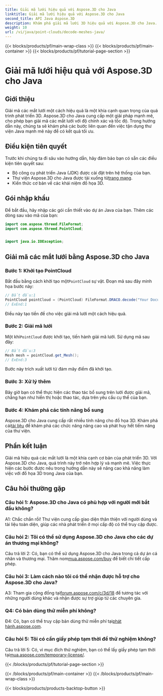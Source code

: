 ```yaml
---
title: Giải mã lưới hiệu quả với Aspose.3D cho Java
linktitle: Giải mã lưới hiệu quả với Aspose.3D cho Java
second_title: API Java Aspose.3D
description: Khám phá giải mã lưới 3D hiệu quả với Aspose.3D cho Java. Hướng dẫn từng bước dành cho nhà phát triển.
weight: 10
url: /vi/java/point-clouds/decode-meshes-java/
---
```


{{< blocks/products/pf/main-wrap-class >}}
{{< blocks/products/pf/main-container >}}
{{< blocks/products/pf/tutorial-page-section >}}

# Giải mã lưới hiệu quả với Aspose.3D cho Java

## Giới thiệu

Giải mã các mắt lưới một cách hiệu quả là một khía cạnh quan trọng của quá trình phát triển 3D. Aspose.3D cho Java cung cấp một giải pháp mạnh mẽ, cho phép bạn giải mã các mắt lưới với độ chính xác và tốc độ. Trong hướng dẫn này, chúng ta sẽ khám phá các bước liên quan đến việc tận dụng thư viện Java mạnh mẽ này để có kết quả tối ưu.

## Điều kiện tiên quyết

Trước khi chúng ta đi sâu vào hướng dẫn, hãy đảm bảo bạn có sẵn các điều kiện tiên quyết sau:

- Bộ công cụ phát triển Java (JDK) được cài đặt trên hệ thống của bạn.
-  Thư viện Aspose.3D cho Java được tải xuống từ[trang mạng](https://releases.aspose.com/3d/java/).
- Kiến thức cơ bản về các khái niệm đồ họa 3D.

## Gói nhập khẩu

Để bắt đầu, hãy nhập các gói cần thiết vào dự án Java của bạn. Thêm các dòng sau vào mã của bạn:

```java
import com.aspose.threed.FileFormat;
import com.aspose.threed.PointCloud;


import java.io.IOException;
```

## Giải mã các mắt lưới bằng Aspose.3D cho Java

### Bước 1: Khởi tạo PointCloud

 Bắt đầu bằng cách khởi tạo một`PointCloud` sự vật. Đoạn mã sau đây minh họa bước này:

```java
// Bắt đầu:1
PointCloud pointCloud = (PointCloud) FileFormat.DRACO.decode("Your Document Directory" + "point_cloud_no_qp.drc");
// ExEnd:1
```

Điều này tạo tiền đề cho việc giải mã lưới một cách hiệu quả.

### Bước 2: Giải mã lưới

 Một khi`PointCloud` được khởi tạo, tiến hành giải mã lưới. Sử dụng mã sau đây:

```java
// Bắt đầu:3
Mesh mesh = pointCloud.get_Mesh();
// ExEnd:3
```

Bước này trích xuất lưới từ đám mây điểm đã khởi tạo.

### Bước 3: Xử lý thêm

Bây giờ bạn có thể thực hiện các thao tác bổ sung trên lưới được giải mã, chẳng hạn như hiển thị hoặc thao tác, dựa trên yêu cầu cụ thể của bạn.

### Bước 4: Khám phá các tính năng bổ sung

 Aspose.3D cho Java cung cấp rất nhiều tính năng cho đồ họa 3D. Khám phá cái[tài liệu](https://reference.aspose.com/3d/java/) để khám phá các chức năng nâng cao và phát huy hết tiềm năng của thư viện.

## Phần kết luận

Giải mã hiệu quả các mắt lưới là một khía cạnh cơ bản của phát triển 3D. Với Aspose.3D cho Java, quá trình này trở nên hợp lý và mạnh mẽ. Việc thực hiện các bước được nêu trong hướng dẫn này sẽ nâng cao khả năng làm việc với đồ họa 3D trong Java của bạn.

## Câu hỏi thường gặp

### Câu hỏi 1: Aspose.3D cho Java có phù hợp với người mới bắt đầu không?

A1: Chắc chắn rồi! Thư viện cung cấp giao diện thân thiện với người dùng và tài liệu toàn diện, giúp các nhà phát triển ở mọi cấp độ có thể truy cập được.

### Câu hỏi 2: Tôi có thể sử dụng Aspose.3D cho Java cho các dự án thương mại không?

 Câu trả lời 2: Có, bạn có thể sử dụng Aspose.3D cho Java trong cả dự án cá nhân và thương mại. Thăm nom[mua.aspose.com/buy](https://purchase.aspose.com/buy) để biết chi tiết cấp phép.

### Câu hỏi 3: Làm cách nào tôi có thể nhận được hỗ trợ cho Aspose.3D cho Java?

A3: Tham gia cộng đồng tại[forum.aspose.com/c/3d/18](https://forum.aspose.com/c/3d/18) để tương tác với những người dùng khác và nhận được sự trợ giúp từ các chuyên gia.

### Q4: Có bản dùng thử miễn phí không?

 Đ4: Có, bạn có thể truy cập bản dùng thử miễn phí tại[phát hành.aspose.com](https://releases.aspose.com/).

### Câu hỏi 5: Tôi có cần giấy phép tạm thời để thử nghiệm không?

 Câu trả lời 5: Có, vì mục đích thử nghiệm, bạn có thể lấy giấy phép tạm thời tại[mua.aspose.com/temporary-license/](https://purchase.aspose.com/temporary-license/).

{{< /blocks/products/pf/tutorial-page-section >}}

{{< /blocks/products/pf/main-container >}}
{{< /blocks/products/pf/main-wrap-class >}}

{{< blocks/products/products-backtop-button >}}
